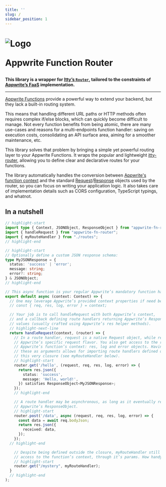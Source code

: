 ```yaml
---
title: ''
slug: /
sidebar_position: 1
---
```


<h1 style={{display: 'flex', alignItems: 'center', gap: '0.5em'}}>
  <img src="/img/afr-logo-maze.png" alt="Logo" style={{height: '2.2em', marginRight: '0.2em', verticalAlign: 'middle'}} />
  <p style={{margin: 0}}>Appwrite Function Router</p>
</h1>

**This library is a wrapper for [Itty’s `Router`](https://itty.dev/itty-router/concepts), tailored to the constraints of [Appwrite’s FaaS](https://appwrite.io/docs/products/functions/develop) implementation.**

---

[Appwrite Functions](https://appwrite.io/products/functions) provide a powerful way to extend your backend, but they lack a built-in routing system.

This means that handling different URL paths or HTTP methods often requires complex if/else blocks, which can quickly become difficult to manage. Not every function benefits from being atomic, there are many use-cases and reasons for a multi-endpoints function handler: saving on execution costs, consolidating an API surface area, aiming for a smoother maintenance, etc.

This library solves that problem by bringing a simple yet powerful routing layer to your Appwrite Functions. It wraps the popular and lightweight [itty-router](https://itty.dev/itty-router/), allowing you to define clear and declarative routes for your functions.

The library automatically handles the conversion between [Appwrite's function context](https://appwrite.io/docs/products/functions/develop#context-object) and the standard [Request](https://developer.mozilla.org/en-US/docs/Web/API/Request/Request)/[Response](https://developer.mozilla.org/en-US/docs/Web/API/Response) objects used by the router, so you can focus on writing your application logic. It also takes care of implementation details such as CORS configuration, TypeScript typings, and whatnot.

## In a nutshell

```ts
// highlight-start
import type { Context, JSONObject, ResponseObject } from "appwrite-fn-router"
import { handleRequest } from "appwrite-fn-router";
import { myRouteHandler } from "./routes";
// highlight-end

// highlight-start
// Optionally define a custom JSON response schema:
type MyJSONResponse = {
  status: 'success' | 'error';
  message: string;
  error?: string;
} & JSONObject;
// highlight-end

// This async function is your regular Appwrite’s mandatory function handler:
export default async (context: Context) => {
  // One may leverage Appwrite’s provided context properties if need be:
  // const { req, res, log, error } = context;

  // Your job is to call handleRequest with both Appwrite’s context,
  // and a callback defining route handlers returning Appwrite’s ResponseObject
  // values (usually crafted using Appwrite’s res helper methods).
  // highlight-next-line
  return handleRequest(context, (router) => {
    // In a route handler, request is a native Request object, while req is the
    // Appwrite’s specific request flavor. You also get access to the rest of
    // Appwrite’s function’s context: res, log and error objects. Having all of
    // these as arguments allows for importing route handlers defined outside
    // this very closure (see myRouteHandler below).
    // highlight-start
    router.get('/hello', (request, req, res, log, error) => {
      return res.json({
        status: 'success',
        message: 'Hello, world!',
      }) satisfies ResponseObject<MyJSONResponse>;
    });
    // highlight-end

    // A route handler may be asynchronous, as long as it eventually returns an
    // Appwrite’s ResponseObject.
    // highlight-start
    router.post('/data', async (request, req, res, log, error) => {
      const data = await req.bodyJson;
      return res.json({
        received: data,
      });
    });
  // highlight-end

    // Despite being defined outside the closure, myRouteHandler still has
    // access to the function’s context, through it’s params. How handy!
    // highlight-start
    router.get("/mystery", myRouteHandler);
  }
  // highlight-end
);
```
